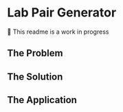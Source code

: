 # Lab Pair Generator

:construction: This readme is a work in progress

## The Problem

## The Solution

## The Application
